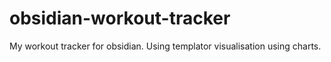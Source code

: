 # obsidian-workout-tracker
My workout tracker for obsidian. Using templator visualisation using charts. 
